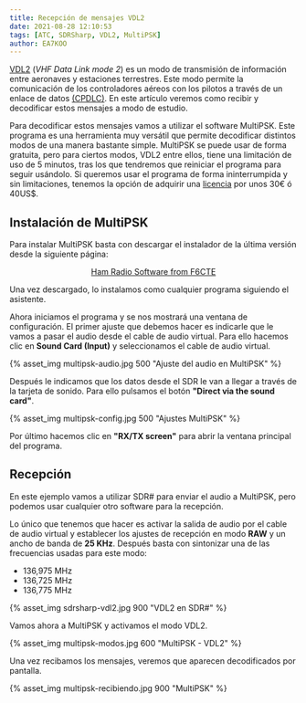 ```yaml
---
title: Recepción de mensajes VDL2
date: 2021-08-28 12:10:53
tags: [ATC, SDRSharp, VDL2, MultiPSK]
author: EA7KOO
---
```


[VDL2](https://en.wikipedia.org/wiki/VHF_Data_Link#ICAO_VDL_Mode_2) (_VHF Data Link mode 2_) es un modo de transmisión de información entre aeronaves y estaciones terrestres. Este modo permite la comunicación de los controladores aéreos con los pilotos a través de un enlace de datos [(CPDLC)](https://en.wikipedia.org/wiki/Controller%E2%80%93pilot_data_link_communications).
En este artículo veremos como recibir y decodificar estos mensajes a modo de estudio.

<!-- more -->

Para decodificar estos mensajes vamos a utilizar el software MultiPSK. Este programa es una herramienta muy versátil que permite decodificar distintos modos de una manera bastante simple.
MultiPSK se puede usar de forma gratuita, pero para ciertos modos, VDL2 entre ellos, tiene una limitación de uso de 5 minutos, tras los que tendremos que reiniciar el programa para seguir usándolo. Si queremos usar el programa de forma ininterrumpida y sin limitaciones, tenemos la opción de adquirir una [licencia](http://f6cte.free.fr/Licence_En.htm) por unos 30€ ó 40US$.

## Instalación de MultiPSK

Para instalar MultiPSK basta con descargar el instalador de la última versión desde la siguiente página:

[<center>Ham Radio Software from F6CTE</center>](http://f6cte.free.fr/index_anglais.htm)

Una vez descargado, lo instalamos como cualquier programa siguiendo el asistente.

Ahora iniciamos el programa y se nos mostrará una ventana de configuración. El primer ajuste que debemos hacer es indicarle que le vamos a pasar el audio desde el cable de audio virtual. Para ello hacemos clic en **Sound Card (Input)** y seleccionamos el cable de audio virtual.

{% asset_img multipsk-audio.jpg 500 "Ajuste del audio en MultiPSK" %}

Después le indicamos que los datos desde el SDR le van a llegar a través de la tarjeta de sonido. Para ello pulsamos el botón **"Direct via the sound card"**.

{% asset_img multipsk-config.jpg 500 "Ajustes MultiPSK" %}

Por último hacemos clic en **"RX/TX screen"** para abrir la ventana principal del programa.


## Recepción

En este ejemplo vamos a utilizar SDR# para enviar el audio a MultiPSK, pero podemos usar cualquier otro software para la recepción.

Lo único que tenemos que hacer es activar la salida de audio por el cable de audio virtual y establecer los ajustes de recepción en modo **RAW** y un ancho de banda de **25 KHz**. Después basta con sintonizar una de las frecuencias usadas para este modo:

- 136,975 MHz
- 136,725 MHz
- 136,775 MHz

{% asset_img sdrsharp-vdl2.jpg 900 "VDL2 en SDR#" %}

Vamos ahora a MultiPSK y activamos el modo VDL2.

{% asset_img multipsk-modos.jpg 600 "MultiPSK - VDL2" %}

Una vez recibamos los mensajes, veremos que aparecen decodificados por pantalla.

{% asset_img multipsk-recibiendo.jpg 900 "MultiPSK" %}
